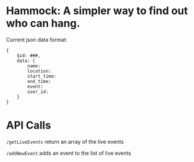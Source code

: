 # Hammock: A simpler way to find out who can hang.

Current json data format:

    {
        $id: ###,
        data: {
            name:
            location:
            start_time:
            end_time:
            event:
            user_id:
        }
    }
    
# API Calls
`/getLiveEvents`
return an array of the live events

`/addNewEvent`
adds an event to the list of live events